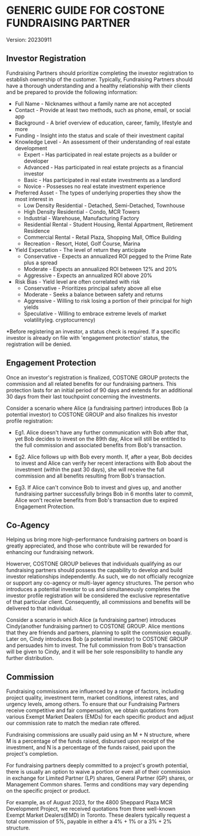 # GENERIC GUIDE FOR COSTONE FUNDRAISING PARTNER
Version: 20230911

## Investor Registration

Fundraising Partners should prioritize completing the investor registration to establish ownership of the customer. Typically, Fundraising Partners should have a thorough understanding and a healthy relationship with their clients and be prepared to provide the following information:

* Full Name - Nicknames without a family name are not accepted
* Contact - Provide at least two methods, such as phone, email, or social app
* Background - A brief overview of education, career, family, lifestyle and more
* Funding - Insight into the status and scale of their investment capital
* Knowledge Level - An assessment of their understanding of real estate development
    - Expert - Has participated in real estate projects as a builder or developer
    - Advanced - Has participated in real estate projects as a financial investor
    - Basic - Has participated in real estate investments as a landlord
    - Novice - Possesses no real estate investment experience
* Preferred Asset - The types of underlying properties they show the most interest in
    - Low Density Residential - Detached, Semi-Detached, Townhouse
    - High Density Residential - Condo, MCR Towers
    - Industrial - Warehouse, Manufacturing Factory
    - Residential Rental - Student Housing, Rental Appartment, Retirement Residence
    - Commercial Rental - Retail Plaza, Shopping Mall, Office Building
    - Recreation - Resort, Hotel, Golf Course, Marina
* Yield Expectation - The level of return they anticipate
    - Conservative - Expects an annualized ROI pegged to the Prime Rate plus a spread
    - Moderate - Expects an annualized ROI between 12% and 20%
    - Aggressive - Expects an annualized ROI above 20%
* Risk Bias - Yield level are often correlated with risk
    - Conservative - Prioritizes principal safety above all else
    - Moderate - Seeks a balance between safety and returns
    - Aggressive - Willing to risk losing a portion of their principal for high yields
    - Speculative - Willing to embrace extreme levels of market volatility(eg. cryptocurrency)

*Before registering an investor, a status check is required. If a specific investor is already on file with 'engagement protection' status, the registration will be denied.

## Engagement Protection

Once an investor's registration is finalized, COSTONE GROUP protects the commission and all related benefits for our fundraising partners. This protection lasts for an initial period of 90 days and extends for an additional 30 days from their last touchpoint concerning the investments.

Consider a scenario where Alice (a fundraising partner) introduces Bob (a potential investor) to COSTONE GROUP and also finalizes his investor profile registration:

* Eg1. Alice doesn't have any further communication with Bob after that, yet Bob decides to invest on the 89th day, Alice will still be entitled to the full commission and associated benefits from Bob's transaction.

* Eg2. Alice follows up with Bob every month. If, after a year, Bob decides to invest and Alice can verify her recent interactions with Bob about the investment (within the past 30 days), she will receive the full commission and all benefits resulting from Bob's transaction.

* Eg3.  If Alice can't convince Bob to invest and gives up, and another fundraising partner successfully brings Bob in 6 months later to commit, Alice won't receive benefits from Bob's transaction due to expired Engagement Protection.


## Co-Agency

Helping us bring more high-performance fundraising partners on board is greatly appreciated, and those who contribute will be rewarded for enhancing our fundraising network.

Howerver, COSTONE GROUP believes that individuals qualifying as our fundraising partners should possess the capability to develop and build investor relationships independently. As such, we do not officially recognize or support any co-agency or multi-layer agency structures. The person who introduces a potential investor to us and simultaneously completes the investor profile registration will be considered the exclusive representative of that particular client. Consequently, all commissions and benefits will be delivered to that individual.

Consider a scenario in which Alice (a fundraising partner) introduces Cindy(another fundraising partner) to COSTONE GROUP. Alice mentions that they are friends and partners, planning to split the commission equally. Later on, Cindy introduces Bob (a potential investor) to COSTONE GROUP and persuades him to invest. The full commission from Bob's transaction will be given to Cindy, and it will be her sole responsibility to handle any further distribution.


## Commission

Fundraising commissions are influenced by a range of factors, including project quality, investment term, market conditions, interest rates, and urgency levels, among others. To ensure that our Fundraising Partners receive competitive and fair compensation, we obtain quotations from various Exempt Market Dealers (EMDs) for each specific product and adjust our commission rate to match the median rate offered.

Fundraising commissions are usually paid using an M + N structure, where M is a percentage of the funds raised, disbursed upon receipt of the investment, and N is a percentage of the funds raised, paid upon the project's completion.

For fundraising partners deeply committed to a project's growth potential, there is usually an option to waive a portion or even all of their commission in exchange for Limited Partner (LP) shares, General Partner (GP) shares, or Management Common shares. Terms and conditions may vary depending on the specific project or product.

For example, as of August 2023, for the 4800 Sheppard Plaza MCR Development Project, we received quotations from three well-known Exempt Market Dealers(EMD) in Toronto. These dealers typically request a total commission of 5%, payable in either a 4% + 1% or a 3% + 2% structure.

